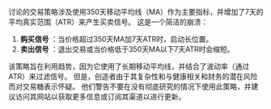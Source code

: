 讨论的交易策略涉及使用350天移动平均线（MA）作为主要指标，并增加了7天的平均真实范围（ATR）来产生买卖信号。 这是一个简洁的崩溃：

1. **购买信号** ：当价格超过350天MA加7天ATR时，启动长位置。
2. **卖出信号** ：退出交易或当价格低于350天MA以下7天ATR时会缩短。

该策略旨在利用趋势，因为它使用了长期移动平均线，并结合了波动率（通过ATR）来过滤信号。 但是，创造者由于其复杂性和与健康相关和财务的潜在风险而对交易糖表示怀疑。 他们警告不要在没有彻底研究的情况下使用此策略，并建议访问其网站以获取更多信息或订阅其渠道以进行更新。